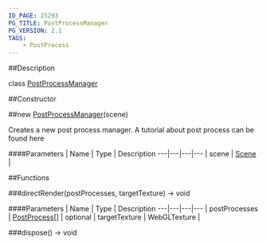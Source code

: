 ```yaml
---
ID_PAGE: 25293
PG_TITLE: PostProcessManager
PG_VERSION: 2.1
TAGS:
    - PostProcess
---
```

##Description

class [PostProcessManager](/classes/2.2-alpha/PostProcessManager)



##Constructor

##new [PostProcessManager](/classes/2.2-alpha/PostProcessManager)(scene)

Creates a new post process manager.
A tutorial about post process can be found here

####Parameters
 | Name | Type | Description
---|---|---|---
 | scene | [Scene](/classes/2.2-alpha/Scene) | 

##Functions

###directRender(postProcesses, targetTexture) &rarr; void



####Parameters
 | Name | Type | Description
---|---|---|---
 | postProcesses | [PostProcess](/classes/2.2-alpha/PostProcess)[] | 
optional | targetTexture | WebGLTexture | 

###dispose() &rarr; void


